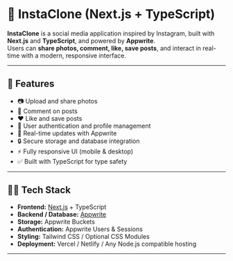 # 📸 InstaClone (Next.js + TypeScript)

**InstaClone** is a social media application inspired by Instagram, built with **Next.js** and **TypeScript**, and powered by **Appwrite**.  
Users can **share photos, comment, like, save posts**, and interact in real-time with a modern, responsive interface.

---

## 🎯 Features
- 📷 Upload and share photos
- 💬 Comment on posts
- ❤️ Like and save posts
- 👤 User authentication and profile management
- 🔔 Real-time updates with Appwrite
- 🔒 Secure storage and database integration
- ⚡ Fully responsive UI (mobile & desktop)
- ✅ Built with TypeScript for type safety

---

## 🧑‍💻 Tech Stack
- **Frontend:** [Next.js](https://nextjs.org/) + TypeScript  
- **Backend / Database:** [Appwrite](https://appwrite.io/)  
- **Storage:** Appwrite Buckets  
- **Authentication:** Appwrite Users & Sessions  
- **Styling:** Tailwind CSS / Optional CSS Modules  
- **Deployment:** Vercel / Netlify / Any Node.js compatible hosting  

---
